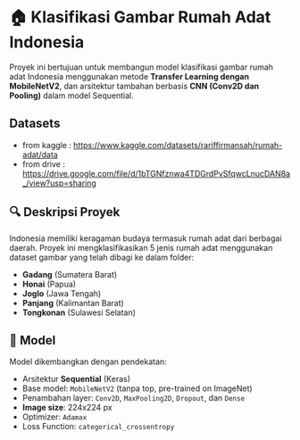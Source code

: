 # 🏠 Klasifikasi Gambar Rumah Adat Indonesia

Proyek ini bertujuan untuk membangun model klasifikasi gambar rumah adat Indonesia menggunakan metode **Transfer Learning dengan MobileNetV2**, dan arsitektur tambahan berbasis **CNN (Conv2D dan Pooling)** dalam model Sequential.

## Datasets

- from kaggle : https://www.kaggle.com/datasets/rariffirmansah/rumah-adat/data
- from drive : https://drive.google.com/file/d/1bTGNfznwa4TDGrdPvSfqwcLnucDAN8a_/view?usp=sharing

## 🔍 Deskripsi Proyek

Indonesia memiliki keragaman budaya termasuk rumah adat dari berbagai daerah. Proyek ini mengklasifikasikan 5 jenis rumah adat menggunakan dataset gambar yang telah dibagi ke dalam folder:

- **Gadang** (Sumatera Barat)
- **Honai** (Papua)
- **Joglo** (Jawa Tengah)
- **Panjang** (Kalimantan Barat)
- **Tongkonan** (Sulawesi Selatan)

## 🧠 Model

Model dikembangkan dengan pendekatan:
- Arsitektur **Sequential** (Keras)
- Base model: `MobileNetV2` (tanpa top, pre-trained on ImageNet)
- Penambahan layer: `Conv2D`, `MaxPooling2D`, `Dropout`, dan `Dense`
- **Image size**: 224x224 px
- Optimizer: `Adamax`
- Loss Function: `categorical_crossentropy`

